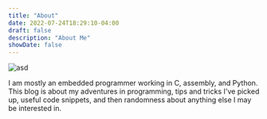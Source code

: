 ```yaml
---
title: "About"
date: 2022-07-24T18:29:10-04:00
draft: false
description: "About Me"
showDate: false
---
```

![asd](/images/headshot.jpg "Clean up pretty good, for a coder")

I am mostly an embedded programmer working in C, assembly, and Python.
This blog is about my adventures in programming, tips and tricks I've
picked up, useful code snippets, and then randomness about anything
else I may be interested in.
